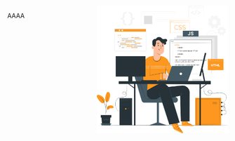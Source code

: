 <img src="/art.png" align="right" min-width="300px" max-width="550px" width="300px">

<p> AAAA </p>
